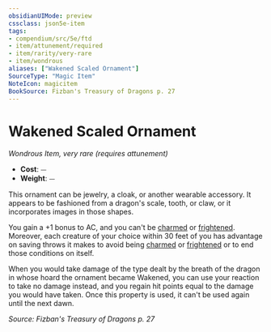 ```yaml
---
obsidianUIMode: preview
cssclass: json5e-item
tags:
- compendium/src/5e/ftd
- item/attunement/required
- item/rarity/very-rare
- item/wondrous
aliases: ["Wakened Scaled Ornament"]
SourceType: "Magic Item"
NoteIcon: magicitem
BookSource: Fizban's Treasury of Dragons p. 27
---
```

# Wakened Scaled Ornament
*Wondrous Item, very rare (requires attunement)*  

- **Cost**: ⏤
- **Weight**: ⏤

This ornament can be jewelry, a cloak, or another wearable accessory. It appears to be fashioned from a dragon's scale, tooth, or claw, or it incorporates images in those shapes.

You gain a +1 bonus to AC, and you can't be [charmed](/2-Mechanics/CLI/rules/conditions.md#charmed) or [frightened](/2-Mechanics/CLI/rules/conditions.md#frightened). Moreover, each creature of your choice within 30 feet of you has advantage on saving throws it makes to avoid being [charmed](/2-Mechanics/CLI/rules/conditions.md#charmed) or [frightened](/2-Mechanics/CLI/rules/conditions.md#frightened) or to end those conditions on itself.

When you would take damage of the type dealt by the breath of the dragon in whose hoard the ornament became Wakened, you can use your reaction to take no damage instead, and you regain hit points equal to the damage you would have taken. Once this property is used, it can't be used again until the next dawn.

*Source: Fizban's Treasury of Dragons p. 27*